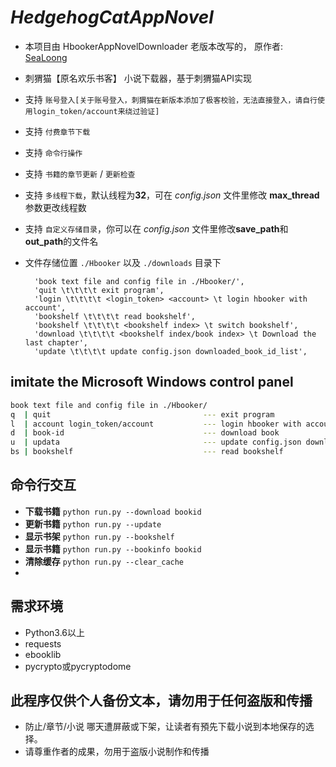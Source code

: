 # _HedgehogCatAppNovel_

- 本项目由 HbookerAppNovelDownloader 老版本改写的， 原作者: [SeaLoong](https://github.com/SeaLoong)
- 刺猬猫【原名欢乐书客】 小说下载器，基于刺猬猫API实现
- 支持 `账号登入[关于账号登入，刺猬猫在新版本添加了极客校验，无法直接登入，请自行使用login_token/account来绕过验证]`
- 支持 `付费章节下载`
- 支持 `命令行操作`
- 支持 `书籍的章节更新` / `更新检查`
- 支持 `多线程下载`，默认线程为**32**，可在 *config.json* 文件里修改 **max_thread** 参数更改线程数
- 支持 `自定义存储目录`，你可以在 *config.json* 文件里修改**save_path**和**out_path**的文件名
- 文件存储位置 `./Hbooker` 以及 `./downloads` 目录下

        'book text file and config file in ./Hbooker/',
        'quit \t\t\t\t exit program',
        'login \t\t\t\t <login_token> <account> \t login hbooker with account',
        'bookshelf \t\t\t\t read bookshelf',
        'bookshelf \t\t\t\t <bookshelf index> \t switch bookshelf',
        'download \t\t\t\t <bookshelf index/book index> \t Download the last chapter',
        'update \t\t\t\t update config.json downloaded_book_id_list',

## imitate the Microsoft Windows control panel

```bash
book text file and config file in ./Hbooker/
q  | quit                                  --- exit program
l  | account login_token/account           --- login hbooker with account
d  | book-id                               --- download book
u  | updata                                --- update config.json downloaded_book_id_list
bs | bookshelf                             --- read bookshelf


```

## 命令行交互

- **下载书籍** ```python run.py --download bookid```
- **更新书籍** ```python run.py --update ```
- **显示书架** ```python run.py --bookshelf ```
- **显示书籍** ```python run.py --bookinfo bookid```
- **清除缓存** ```python run.py --clear_cache```
-

## 需求环境

* Python3.6以上
* requests
* ebooklib
* pycrypto或pycryptodome

## 此程序仅供个人备份文本，请勿用于任何盗版和传播

* 防止/章节/小说 哪天遭屏蔽或下架，让读者有預先下载小说到本地保存的选择。
* 请尊重作者的成果，勿用于盗版小说制作和传播
